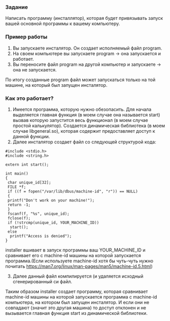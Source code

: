 ### Задание

Написать программу (инсталлятор), которая будет привязывать запуск вашей основной программы к вашему компьютеру.

### Пример работы

1. Вы запускаете инсталятор. Он создает исполняемый файл program.
2. На своем компьютере вы запускаете program -> она запускается и работает.
3. Вы переносите файл program на другой компьютер и запускаете -> она не запускается.

По итогу созданные program файл может запускаться только на той машине, на который был запущен инсталятор.

### Как это работает?

1. Имеется программа, которую нужно обезопасить. Для начала выделяется главная функция (в моем случае она называется start) вызвав которую запустится весь функционал (в моем случае простой калькулятор). Создается динамическая библиотека (в моем случае libgeneral.so), которая содержит предоставляет доступ к данной функции.
2. Далее инсталятор создает файл со следующей структурой кода:

```
#include <stdio.h> 									
#include <string.h> 								

extern int start();					

int main() 											
{													
 char unique_id[32];
 FILE *f; 
 if ((f = fopen("/var/lib/dbus/machine-id", "r")) == NULL)
 {													
 printf("Don't work on your machine!");			
 return -1;												
 }													
 fscanf(f, "%s", unique_id);						
 fclose(f);											
 if (!strcmp(unique_id, YOUR_MACHINE_ID)) 						
  start();										
 else												
  printf("Access is denied");						
}	
```
installer вшивает в запуск программы ваш YOUR_MACHINE_ID и сравнивает его с machine-id машины на которой запускается программа.(Если используете machine-id хотя бы чуть-чуть нужно почитать https://man7.org/linux/man-pages/man5/machine-id.5.html)

3. Далее данный файл компилируется (и удаляется исходный сгенерированный си файл.

Таким образом installer создает программу, которая сравнивает machine-id машины на которой запускается программа с machine-id компьютера, на котором был запущен инсталятор. И если они не совпадают (значит это другая машина) то доступ отклонен и не вызывается главная функция start из динамической библиотеки.
